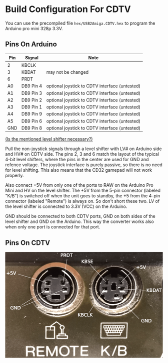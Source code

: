 Build Configuration For CDTV
============================

You can use the precompiled file `hex/USB2Amiga.CDTV.hex` to program the
Arduino pro mini 328p 3.3V.


Pins On Arduino
---------------

Pin | Signal    | Note
----|-----------|------------------------------------------------
 2  | KBCLK     |
 3  | KBDAT     | may not be changed
 6  | PRDT      |
 A0 | DB9 Pin 4 | optional joystick to CDTV interface (untested)
 A1 | DB9 Pin 3 | optional joystick to CDTV interface (untested)
 A2 | DB9 Pin 2 | optional joystick to CDTV interface (untested)
 A3 | DB9 Pin 1 | optional joystick to CDTV interface (untested)
 A4 | DB9 Pin 9 | optional joystick to CDTV interface (untested)
 A5 | DB9 Pin 6 | optional joystick to CDTV interface (untested)
GND | DB9 Pin 8 | optional joystick to CDTV interface (untested)


[(Is the mentioned level shifter necessary?)](LevelShifter.md)

Pull the non-joystick signals through a level shifter with LV# on Arduino
side and HV# on CDTV side. The pins 2, 3 and 6 match the layout of the
typical 4-bit level shifters, where the pins in the center are used for GND
and refence voltage. The joystick interface is purely passive, so there is
no need for level shifting. This also means that the CD32 gamepad will not
work properly.

Also connect +5V from only one of the ports to RAW on the Arduino Pro Mini
and HV on the level shifter. The +5V from the 5-pin connector (labeled "K/B")
is switched off when the unit goes to standby, the +5 from the 4-pin connector
(labeled "Remote") is always on. So don't short these two. LV of the level
shifter is connected to 3.3V (VCC) on the Arduino.

GND should be connected to both CDTV ports, GND on both sides of the level
shifter and GND on the Arduino. This way the converter works also when only
one port is connected for that port.


Pins On CDTV
------------
![CDTV connectors](../images/cdtv_kb_mouse.png)

